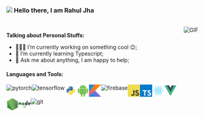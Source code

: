 ### <img src="https://media.giphy.com/media/hvRJCLFzcasrR4ia7z/giphy.gif" height ="25px"> Hello there, I am Rahul Jha

<br />


  <img align="right" alt="GIF" src="./animate.gif" height="400"/>
  
**Talking about Personal Stuffs:**

- 👨🏽‍💻 I’m currently working on something cool :wink:;
- 🌱 I’m currently learning Typescript; 
- 💬 Ask me about anything, I am happy to help;


#### Languages and Tools:
<a href="https://pytorch.org/" target="_blank"> <img align="left" src="https://www.vectorlogo.zone/logos/pytorch/pytorch-icon.svg" style="margin-bottom: 4px;" alt="pytorch" height="32px"/> </a> 
<a href="https://www.tensorflow.org" target="_blank"> <img align="left" src="https://www.vectorlogo.zone/logos/tensorflow/tensorflow-icon.svg" style="margin-bottom: 4px;" alt="tensorflow" height="32px"/> </a> 

<a href="https://www.python.org" target="_blank"><img align="left" alt="Python" height ="32px" style="margin-bottom: 4px;" src="https://raw.githubusercontent.com/github/explore/80688e429a7d4ef2fca1e82350fe8e3517d3494d/topics/python/python.png"></a>

<a href="https://developer.android.com" target="_blank"> <img align="left" alt="Android" height ="32px" style="margin-bottom: 4px;" src="https://raw.githubusercontent.com/github/explore/80688e429a7d4ef2fca1e82350fe8e3517d3494d/topics/android/android.png"> </a>

<a href="https://kotlinlang.org" target="_blank"><img align="left" alt="Kotlin" height ="32px" style="margin-bottom: 4px;" src="https://raw.githubusercontent.com/github/explore/80688e429a7d4ef2fca1e82350fe8e3517d3494d/topics/kotlin/kotlin.png"></a>

<a href="https://firebase.google.com/" target="_blank"> <img align="left" src="https://www.vectorlogo.zone/logos/firebase/firebase-icon.svg" style="margin-bottom: 4px;" alt="firebase" height ="32px"/> </a>

<a href="https://developer.mozilla.org/en-US/docs/Web/JavaScript" target="_blank"> <img align="left" alt="JavaScript" height ="32px" style="margin-bottom: 4px;"  src="https://raw.githubusercontent.com/github/explore/80688e429a7d4ef2fca1e82350fe8e3517d3494d/topics/javascript/javascript.png"> </a>

<a href="https://www.typescriptlang.org/" target="_blank"><img align="left" alt="Typescirpt" height ="32px" style="margin-bottom: 4px;" src="https://raw.githubusercontent.com/github/explore/80688e429a7d4ef2fca1e82350fe8e3517d3494d/topics/typescript/typescript.png"></a>

<a href="https://reactjs.org/" target="_blank"> <img align="left" alt="React" height ="32px" style="margin-bottom: 4px;" src="https://raw.githubusercontent.com/github/explore/80688e429a7d4ef2fca1e82350fe8e3517d3494d/topics/react/react.png"></a>

<a href="https://vuejs.org/" target="_blank"><img align="left" alt="Vue" height ="32px" style="margin-bottom: 4px;" src="https://raw.githubusercontent.com/github/explore/80688e429a7d4ef2fca1e82350fe8e3517d3494d/topics/vue/vue.png"></a>

<img align="left" alt="Node.js" height ="32px" style="margin-bottom: 4px;" src="https://raw.githubusercontent.com/github/explore/80688e429a7d4ef2fca1e82350fe8e3517d3494d/topics/nodejs/nodejs.png">

<a href="https://nodejs.org" target="_blank"> <img src="https://raw.githubusercontent.com/devicons/devicon/master/icons/nodejs/nodejs-original-wordmark.svg" alt="nodejs" height="32px" align="left" style="margin-bottom: 4px;"/> </a>

<a href="https://git-scm.com/" target="_blank"> <img src="https://www.vectorlogo.zone/logos/git-scm/git-scm-icon.svg" align="left" style="margin-bottom: 4px;" alt="git" height='32px'/> </a>
